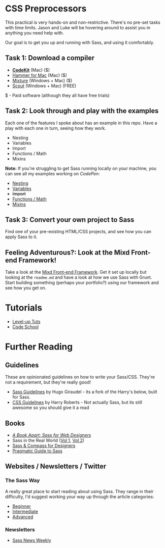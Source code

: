 CSS Preprocessors
====

This practical is very hands-on and non-restrictive. There's no pre-set tasks with time limits. Jason and Luke will be hovering around to assist you in anything you need help with.

Our goal is to get you up and running with Sass, and using it comfortably.

## Task 1: Download a compiler

* __[CodeKit](https://incident57.com/codekit/)__ (Mac) ($)
* [Hammer for Mac](http://hammerformac.com/) (Mac) ($)
* [Mixture](http://mixture.io/) (Windows + Mac) ($)
* [Scout](http://mhs.github.io/scout-app/) (Windows + Mac) (FREE)

$ - Paid software (although they all have free trials)

## Task 2: Look through and play with the examples

Each one of the features I spoke about has an example in this repo. Have a play with each one in turn, seeing how they work.

* Nesting
* Variables
* Import
* Functions / Math
* Mixins

**Note:** If you're struggling to get Sass running locally on your machine, you can see all my examples working on *CodePen*:

* [Nesting](http://codepen.io/thecodezombie/pen/dzIDo)
* [Variables](http://codepen.io/thecodezombie/pen/KcCui)
* ~~Import~~
* [Functions / Math](http://codepen.io/thecodezombie/pen/FBHCG)
* [Mixins](http://codepen.io/thecodezombie/pen/bInsH)

## Task 3: Convert your own project to Sass

Find one of your pre-existing HTML/CSS projects, and see how you can apply Sass to it.

## Feeling Adventurous?: Look at the Mixd Front-end Framework!

Take a look at the [Mixd Front-end Framework](https://github.com/Mixd/frontend-framework). Get it set up locally but looking at the `readme.md` and have a look at how we use Sass with Grunt. Start building something (perhaps your portfolio?) using our framework and see how you get on.

# Tutorials

* [Level-up Tuts](http://leveluptuts.com/tutorials/sass-tutorials)
* [Code School](https://www.codeschool.com/courses/assembling-sass)

# Further Reading

## Guidelines
These are opinionated guidelines on how to write your Sass/CSS. They're not a requirement, but they're really good!
* [Sass Guidelines](http://sass-guidelin.es/) by Hugo Giraudel - its a fork of the Harry's below, built for Sass.
* [CSS Guidelines](http://cssguidelin.es/) by Harry Roberts - Not actually Sass, but its still awesome so you should give it a read

## Books

* _[A Book Apart: Sass for Web Designers](http://www.abookapart.com/products/sass-for-web-designers)_
* Sass in the Real World ([Vol 1](http://anotheruiguy.gitbooks.io/sassintherealworld_book-i/), [Vol 2](http://anotheruiguy.gitbooks.io/sass-in-the-real-world-book-2-of-4/))
* [Sass & Compass for Designers](http://sassandcompass.com/)
* [Pragmatic Guide to Sass](https://pragprog.com/book/pg_sass/pragmatic-guide-to-sass)

## Websites / Newsletters / Twitter

### The Sass Way

A really great place to start reading about using Sass. They range in their difficulty, I'd suggest working your way up through the article categories:

* [Beginner](http://thesassway.com/beginner)
* [Intermediate](http://thesassway.com/intermediate)
* [Advanced](http://thesassway.com/advanced)

### Newsletters

* [Sass News Weekly](http://sassnews.com)
